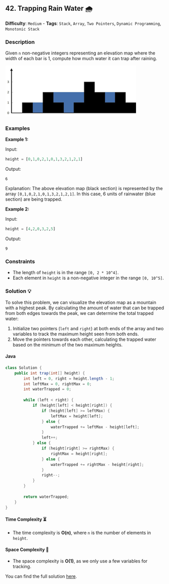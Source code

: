 ## 42. Trapping Rain Water 🌧️

**Difficulty**: `Medium` - **Tags**: `Stack`, `Array`, `Two Pointers`, `Dynamic Programming`, `Monotonic Stack`

### Description
Given `n` non-negative integers representing an elevation map where the width of each bar is 1, compute how much water it can trap after raining.

![](rainwatertrap.png)

### Examples

**Example 1:**

Input:
```python
height = [0,1,0,2,1,0,1,3,2,1,2,1]
```

Output:
```
6
```

Explanation:
The above elevation map (black section) is represented by the array `[0,1,0,2,1,0,1,3,2,1,2,1]`. In this case, 6 units of rainwater (blue section) are being trapped.

**Example 2:**

Input:
```python
height = [4,2,0,3,2,5]
```

Output:
```
9
```

### Constraints

- The length of `height` is in the range `[0, 2 * 10^4]`.
- Each element in `height` is a non-negative integer in the range `[0, 10^5]`.

### Solution 💡

To solve this problem, we can visualize the elevation map as a mountain with a highest peak. By calculating the amount of water that can be trapped from both edges towards the peak, we can determine the total trapped water:
1. Initialize two pointers (`left` and `right`) at both ends of the array and two variables to track the maximum height seen from both ends.
2. Move the pointers towards each other, calculating the trapped water based on the minimum of the two maximum heights.

#### Java

```java
class Solution {
    public int trap(int[] height) {
        int left = 0, right = height.length - 1;
        int leftMax = 0, rightMax = 0;
        int waterTrapped = 0;

        while (left < right) {
            if (height[left] < height[right]) {
                if (height[left] >= leftMax) {
                    leftMax = height[left];
                } else {
                    waterTrapped += leftMax - height[left];
                }
                left++;
            } else {
                if (height[right] >= rightMax) {
                    rightMax = height[right];
                } else {
                    waterTrapped += rightMax - height[right];
                }
                right--;
            }
        }

        return waterTrapped;
    }
}
```

#### Time Complexity ⏳
- The time complexity is **O(n)**, where `n` is the number of elements in `height`.

#### Space Complexity 💾
- The space complexity is **O(1)**, as we only use a few variables for tracking.

You can find the full solution [here](Solution.java).